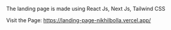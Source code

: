 The landing page is made using React Js, Next Js, Tailwind CSS

Visit the Page: https://landing-page-nikhilbolla.vercel.app/
